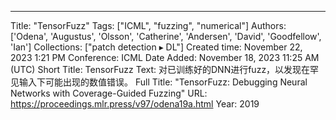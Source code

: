 ---
Title: "TensorFuzz"
Tags: ["ICML", "fuzzing", "numerical"]
Authors: ['Odena', 'Augustus', 'Olsson', 'Catherine', 'Andersen', 'David', 'Goodfellow', 'Ian']
Collections: ["patch detection ▸ DL"]
Created time: November 22, 2023 1:21 PM
Conference: ICML
Date Added: November 18, 2023 11:25 AM (UTC)
Short Title: TensorFuzz
Text: 对已训练好的DNN进行fuzz，以发现在罕见输入下可能出现的数值错误。
Full Title: "TensorFuzz: Debugging Neural Networks with Coverage-Guided Fuzzing"
URL: https://proceedings.mlr.press/v97/odena19a.html
Year: 2019